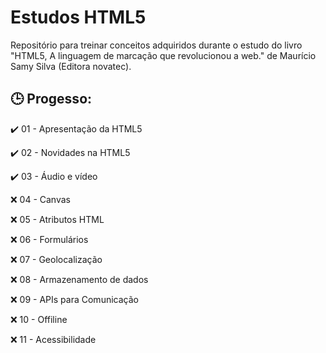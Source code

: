 # Estudos HTML5

Repositório para treinar conceitos adquiridos durante o estudo do livro 
"HTML5, A linguagem de marcação que revolucionou a web." de Maurício Samy Silva (Editora novatec).

## :clock3: Progesso:

:heavy_check_mark: 01 - Apresentação da HTML5

:heavy_check_mark: 02 - Novidades na HTML5

:heavy_check_mark: 03 - Áudio e vídeo

:x: 04 - Canvas

:x: 05 - Atributos HTML

:x: 06 - Formulários

:x: 07 - Geolocalização

:x: 08 - Armazenamento de dados

:x: 09 - APIs para Comunicação

:x: 10 - Offiline

:x: 11 - Acessibilidade
